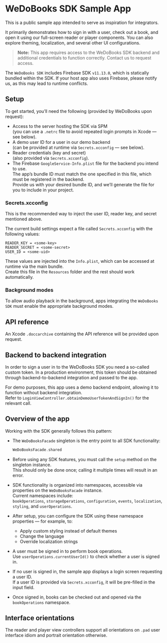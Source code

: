 # WeDoBooks SDK Sample App

This is a public sample app intended to serve as inspiration for integrators.

It primarily demonstrates how to sign in with a user, check out a book, and open it using our full-screen reader or player components. You can also explore theming, localization, and several other UI configurations.

> **Note:** This app requires access to the WeDoBooks SDK backend and additional credentials to function correctly. Contact us to request access.

The `WeDoBooks SDK` includes Firebase SDK `v11.13.0`, which is statically bundled within the SDK. If your host app also uses Firebase, please notify us, as this may lead to runtime conflicts.

## Setup

To get started, you’ll need the following (provided by WeDoBooks upon request):

- Access to the server hosting the SDK via SPM  
  (you can use a `.netrc` file to avoid repeated login prompts in Xcode — see below).
- A demo user ID for a user in our demo backend  
  (can be provided at runtime via `Secrets.xcconfig` — see below).
- Reader credentials (key and secret)  
  (also provided via `Secrets.xcconfig`).
- The Firebase `GoogleService-Info.plist` file for the backend you intend to use.  
  The app’s bundle ID must match the one specified in this file, which must be registered in the backend.  
  Provide us with your desired bundle ID, and we’ll generate the file for you to include in your project.

### Secrets.xcconfig

This is the recommended way to inject the user ID, reader key, and secret mentioned above.  

The current build settings expect a file called `Secrets.xcconfig` with the following values:

```
READER_KEY = <some-key>
READER_SECRET = <some-secret>
USER_ID = <some-uid>
```

These values are injected into the `Info.plist`, which can be accessed at runtime via the main bundle.  
Create this file in the `Resources` folder and the rest should work automatically.

### Background modes

To allow audio playback in the background, apps integrating the `WeDoBooks SDK` must enable the appropriate background modes.

## API reference

An Xcode `.doccarchive` containing the API reference will be provided upon request.

## Backend to backend integration

In order to sign a user in to the WeDoBooks SDK you need a so-called custom token.
In a production environment, this token should be obtained through backend-to-backend integration and passed to the app.

For demo purposes, this app uses a demo backend endpoint, allowing it to function without backend integration.  
Refer to `LoginViewController.obtainDemoUserTokenAndSignIn()` for the relevant call.  

## Overview of the app

Working with the SDK generally follows this pattern:

- The `WeDoBooksFacade` singleton is the entry point to all SDK functionality:  
  ```swift
  WeDoBooksFacade.shared
  ```

- Before using any SDK features, you must call the `setup` method on the singleton instance.  
  This should only be done once; calling it multiple times will result in an error.

- SDK functionality is organized into namespaces, accessible via properties on the `WeDoBooksFacade` instance.  
  Current namespaces include:  
  `bookOperations`, `storageOperations`, `configuration`, `events`, `localization`, `styling`, and `userOperations`.

- After setup, you can configure the SDK using these namespace properties — for example, to:
  - Apply custom styling instead of default themes
  - Change the language
  - Override localization strings

- A user must be signed in to perform book operations.  
  Use `userOperations.currentUserId()` to check whether a user is signed in.

- If no user is signed in, the sample app displays a login screen requesting a user ID.  
  If a user ID is provided via `Secrets.xcconfig`, it will be pre-filled in the input field.

- Once signed in, books can be checked out and opened via the `bookOperations` namespace.

## Interface orientations

The reader and player view controllers support all orientations on `.pad` user interface idiom and portrait orientation otherwise.
